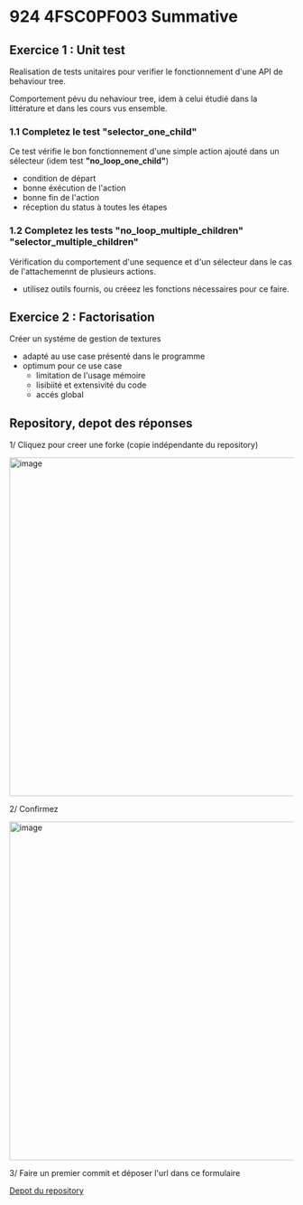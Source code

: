 # 924 4FSC0PF003 Summative

## Exercice 1 : Unit test
Realisation de tests unitaires pour verifier le fonctionnement d'une API de behaviour tree.

Comportement pévu du nehaviour tree, idem à celui étudié dans la littérature et dans les cours vus ensemble.

### 1.1 Completez le test "selector_one_child"
Ce test vérifie le bon fonctionnement d'une simple action ajouté dans un sélecteur (idem test **"no_loop_one_child"**)
- condition de départ
- bonne éxécution de l'action
- bonne fin de l'action
- réception du status à toutes les étapes

### 1.2 Completez les tests "no_loop_multiple_children" "selector_multiple_children"
Vérification du comportement d'une sequence et d'un sélecteur dans le cas de l'attachemennt de plusieurs actions.
- utilisez outils fournis, ou créeez les fonctions nécessaires pour ce faire.

## Exercice 2 : Factorisation
Créer un systéme de gestion de textures
- adapté au use case présenté dans le programme
- optimum pour ce use case
  - limitation de l'usage mémoire
  - lisibiité et extensivité du code
  - accés global

## Repository, depot des réponses

1/ Cliquez pour creer une forke (copie indépendante du repository)

<img width="600" height=auto alt="image" src="https://github.com/user-attachments/assets/cb6d63b2-5c5c-4c94-a725-4223849d5f07" />

2/ Confirmez

<img width="600" height=auto alt="image" src="https://github.com/user-attachments/assets/e09b8406-8e14-4b9c-ae0e-c2e5a3dadcc9" />

3/ Faire un premier commit et déposer l'url dans ce formulaire

[Depot du repository](https://canvas.sae.edu/courses/19187/assignments/142075)
